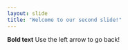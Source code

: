 ```yaml
---
layout: slide
title: "Welcome to our second slide!"
---
```

**Bold text** 
Use the left arrow to go back!
